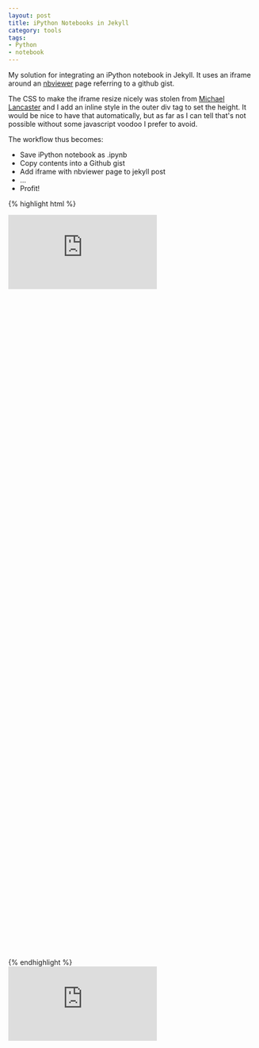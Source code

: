 ```yaml
---
layout: post
title: iPython Notebooks in Jekyll
category: tools
tags: 
- Python
- notebook
---
```

My solution for integrating an iPython notebook in Jekyll. It uses an iframe around an [nbviewer](http://nbviewer.ipython.org/) page referring to a github gist.

The CSS to make the iframe resize nicely was stolen from [Michael Lancaster](http://www.bymichaellancaster.com/blog/fluid-iframe-and-images-without-javascript-plugins/) and I add an inline style in the outer div tag to set the height. It would be nice to have that automatically, but as far as I can tell that's not possible without some javascript voodoo I prefer to avoid.

<!-- more -->

The workflow thus becomes:

- Save iPython notebook as .ipynb
- Copy contents into a Github gist
- Add iframe with nbviewer page to jekyll post
- ...
- Profit!

{% highlight html %}
<div class="fluidMedia" style="height: 1500px;">
    <iframe src="http://nbviewer.ipython.org/gist/mvdwoord/5a5ea699a48439a4f26f" frameborder="0" > </iframe>
</div>
{% endhighlight %}

<div class="fluidMedia" style="height: 1500px;">
    <iframe src="http://nbviewer.ipython.org/gist/mvdwoord/5a5ea699a48439a4f26f" frameborder="0" > </iframe>
</div>